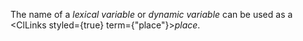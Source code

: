  



The name of a *lexical variable* or *dynamic variable* can be used as a <ClLinks styled={true} term={"place"}><i>place</i></ClLinks>. 



